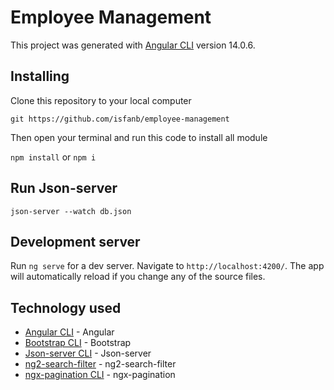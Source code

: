 # Employee Management

This project was generated with [Angular CLI](https://github.com/angular/angular-cli) version 14.0.6.

## Installing

Clone this repository to your local computer

`git https://github.com/isfanb/employee-management`

Then open your terminal and run this code to install all module

`npm install` or `npm i`

## Run Json-server

`json-server --watch db.json`

## Development server

Run `ng serve` for a dev server. Navigate to `http://localhost:4200/`. The app will automatically reload if you change any of the source files.

## Technology used

- [Angular CLI](https://github.com/angular/angular-cli) - Angular
- [Bootstrap CLI](https://getbootstrap.com/) - Bootstrap
- [Json-server CLI](https://github.com/typicode/json-server) - Json-server
- [ng2-search-filter](https://www.npmjs.com/package/ng2-search-filter) - ng2-search-filter
- [ngx-pagination CLI](https://github.com/michaelbromley/ngx-pagination) - ngx-pagination

